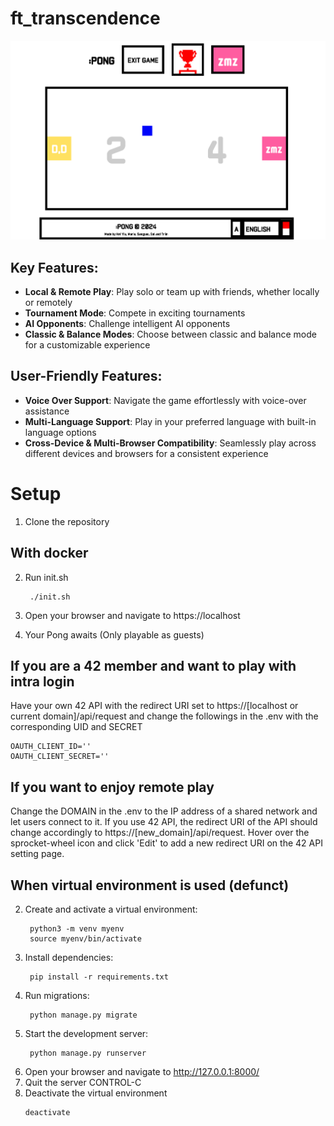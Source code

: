# ft_transcendence

![Our ft_transcendence](./ft_transcendence.png)

## Key Features:
- **Local & Remote Play**: Play solo or team up with friends, whether locally or remotely
- **Tournament Mode**: Compete in exciting tournaments
- **AI Opponents**: Challenge intelligent AI opponents
- **Classic & Balance Modes**: Choose between classic and balance mode for a customizable experience

## User-Friendly Features:
- **Voice Over Support**: Navigate the game effortlessly with voice-over assistance
- **Multi-Language Support**: Play in your preferred language with built-in language options
- **Cross-Device & Multi-Browser Compatibility**: Seamlessly play across different devices and browsers for a consistent experience

# Setup

1. Clone the repository

## With docker
2. Run init.sh
   ```
	./init.sh
   ```
3. Open your browser and navigate to https://localhost

4. Your Pong awaits (Only playable as guests)


## If you are a 42 member and want to play with intra login

Have your own 42 API with the redirect URI set to https://[localhost or current domain]/api/request and change the followings in the .env with the corresponding UID and SECRET
```
OAUTH_CLIENT_ID=''
OAUTH_CLIENT_SECRET=''
```

## If you want to enjoy remote play
Change the DOMAIN in the .env to the IP address of a shared network and let users connect to it. If you use 42 API, the redirect URI of the API should change accordingly to https://[new_domain]/api/request. Hover over the sprocket-wheel icon and click 'Edit' to add a new redirect URI on the 42 API setting page.

## When virtual environment is used (defunct)
2. Create and activate a virtual environment:
   ```
	python3 -m venv myenv
	source myenv/bin/activate
   ```
3. Install dependencies:
   ```
	pip install -r requirements.txt
   ```
4. Run migrations:
   ```
	python manage.py migrate
   ```
5. Start the development server:
   ```
	python manage.py runserver
   ```
6. Open your browser and navigate to http://127.0.0.1:8000/
7. Quit the server CONTROL-C
8. Deactivate the virtual environment
    ```
	deactivate
    ```

